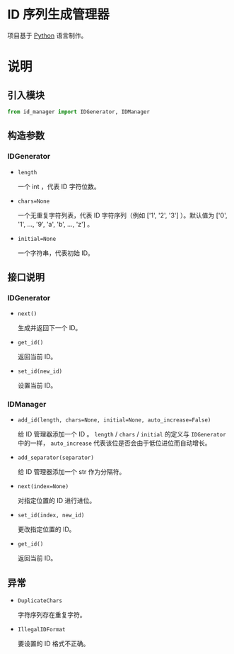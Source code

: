 # ID 序列生成管理器

项目基于 [Python](https://www.python.org/) 语言制作。

# 说明

## 引入模块

```python
from id_manager import IDGenerator, IDManager
```

## 构造参数

### IDGenerator

- `length`

    一个 int ，代表 ID 字符位数。

- `chars=None`

    一个无重复字符列表，代表 ID 字符序列（例如 ['1', '2', '3'] ）。默认值为 ['0', '1', ..., '9', 'a', 'b', ..., 'z'] 。

- `initial=None`

    一个字符串，代表初始 ID。

## 接口说明

### IDGenerator

- `next()`

    生成并返回下一个 ID。

- `get_id()`

    返回当前 ID。

- `set_id(new_id)`

    设置当前 ID。
   
### IDManager

- `add_id(length, chars=None, initial=None, auto_increase=False)`

    给 ID 管理器添加一个 ID 。 `length` / `chars` / `initial` 的定义与 `IDGenerator` 中的一样， `auto_increase` 代表该位是否会由于低位进位而自动增长。
    
- `add_separator(separator)`

    给 ID 管理器添加一个 str 作为分隔符。
    
- `next(index=None)`

    对指定位置的 ID 进行进位。
    
- `set_id(index, new_id)`

    更改指定位置的 ID。
    
- `get_id()`

    返回当前 ID。

## 异常

- `DuplicateChars`

    字符序列存在重复字符。

- `IllegalIDFormat`

    要设置的 ID 格式不正确。

